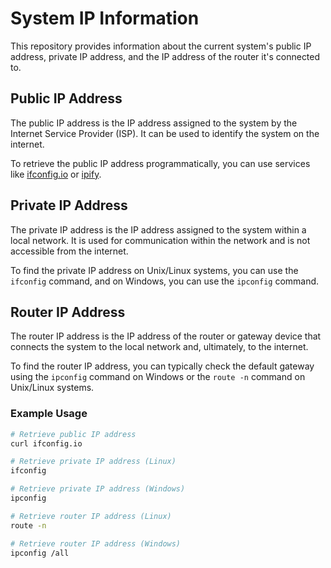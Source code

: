 # System IP Information

This repository provides information about the current system's public IP address, private IP address, and the IP address of the router it's connected to.

## Public IP Address

The public IP address is the IP address assigned to the system by the Internet Service Provider (ISP). It can be used to identify the system on the internet.

To retrieve the public IP address programmatically, you can use services like [ifconfig.io](https://ifconfig.io) or [ipify](https://www.ipify.org).

## Private IP Address

The private IP address is the IP address assigned to the system within a local network. It is used for communication within the network and is not accessible from the internet.

To find the private IP address on Unix/Linux systems, you can use the `ifconfig` command, and on Windows, you can use the `ipconfig` command.

## Router IP Address

The router IP address is the IP address of the router or gateway device that connects the system to the local network and, ultimately, to the internet.

To find the router IP address, you can typically check the default gateway using the `ipconfig` command on Windows or the `route -n` command on Unix/Linux systems.

### Example Usage

```bash
# Retrieve public IP address
curl ifconfig.io

# Retrieve private IP address (Linux)
ifconfig

# Retrieve private IP address (Windows)
ipconfig

# Retrieve router IP address (Linux)
route -n

# Retrieve router IP address (Windows)
ipconfig /all
